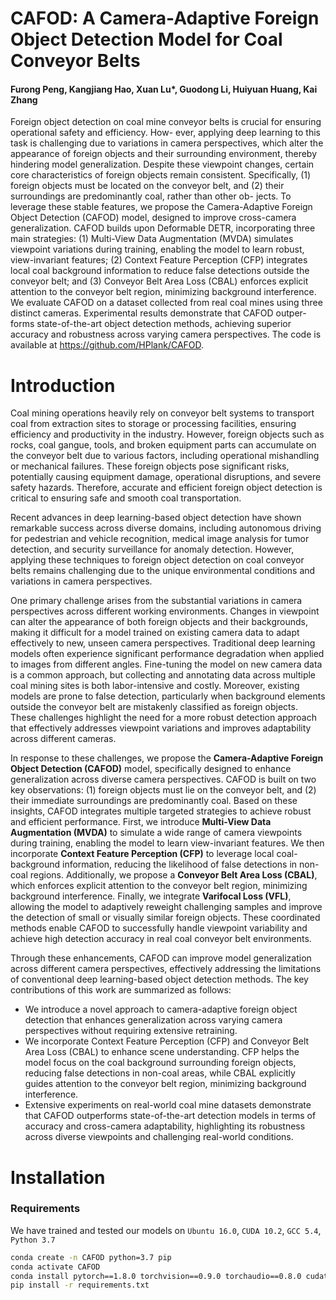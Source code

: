 # CAFOD: A Camera-Adaptive Foreign Object Detection Model for Coal Conveyor Belts

#### Furong Peng, Kangjiang Hao, Xuan Lu*, Guodong Li, Huiyuan Huang, Kai Zhang
Foreign object detection on coal mine conveyor belts is crucial for ensuring operational safety and efficiency. How-
ever, applying deep learning to this task is challenging due to variations in camera perspectives, which alter the
appearance of foreign objects and their surrounding environment, thereby hindering model generalization. Despite
these viewpoint changes, certain core characteristics of foreign objects remain consistent. Specifically, (1) foreign
objects must be located on the conveyor belt, and (2) their surroundings are predominantly coal, rather than other ob-
jects. To leverage these stable features, we propose the Camera-Adaptive Foreign Object Detection (CAFOD) model,
designed to improve cross-camera generalization. CAFOD builds upon Deformable DETR, incorporating three main
strategies: (1) Multi-View Data Augmentation (MVDA) simulates viewpoint variations during training, enabling the
model to learn robust, view-invariant features; (2) Context Feature Perception (CFP) integrates local coal background
information to reduce false detections outside the conveyor belt; and (3) Conveyor Belt Area Loss (CBAL) enforces
explicit attention to the conveyor belt region, minimizing background interference. We evaluate CAFOD on a dataset
collected from real coal mines using three distinct cameras. Experimental results demonstrate that CAFOD outper-
forms state-of-the-art object detection methods, achieving superior accuracy and robustness across varying camera
perspectives. The code is available at https://github.com/HPlank/CAFOD.


# Introduction
Coal mining operations heavily rely on conveyor belt systems to transport coal from extraction sites to storage or processing facilities, ensuring efficiency and productivity in the industry. However, foreign objects such as rocks, coal gangue, tools, and broken equipment parts can accumulate on the conveyor belt due to various factors, including operational mishandling or mechanical failures. These foreign objects pose significant risks, potentially causing equipment damage, operational disruptions, and severe safety hazards. Therefore, accurate and efficient foreign object detection is critical to ensuring safe and smooth coal transportation.

Recent advances in deep learning-based object detection have shown remarkable success across diverse domains, including autonomous driving for pedestrian and vehicle recognition, medical image analysis for tumor detection, and security surveillance for anomaly detection. However, applying these techniques to foreign object detection on coal conveyor belts remains challenging due to the unique environmental conditions and variations in camera perspectives.

One primary challenge arises from the substantial variations in camera perspectives across different working environments. Changes in viewpoint can alter the appearance of both foreign objects and their backgrounds, making it difficult for a model trained on existing camera data to adapt effectively to new, unseen camera perspectives. Traditional deep learning models often experience significant performance degradation when applied to images from different angles. Fine-tuning the model on new camera data is a common approach, but collecting and annotating data across multiple coal mining sites is both labor-intensive and costly. Moreover, existing models are prone to false detection, particularly when background elements outside the conveyor belt are mistakenly classified as foreign objects. These challenges highlight the need for a more robust detection approach that effectively addresses viewpoint variations and improves adaptability across different cameras.

In response to these challenges, we propose the **Camera-Adaptive Foreign Object Detection (CAFOD)** model, specifically designed to enhance generalization across diverse camera perspectives. CAFOD is built on two key observations: (1) foreign objects must lie on the conveyor belt, and (2) their immediate surroundings are predominantly coal. Based on these insights, CAFOD integrates multiple targeted strategies to achieve robust and efficient performance. First, we introduce **Multi-View Data Augmentation (MVDA)** to simulate a wide range of camera viewpoints during training, enabling the model to learn view-invariant features. We then incorporate **Context Feature Perception (CFP)** to leverage local coal-background information, reducing the likelihood of false detections in non-coal regions. Additionally, we propose a **Conveyor Belt Area Loss (CBAL)**, which enforces explicit attention to the conveyor belt region, minimizing background interference. Finally, we integrate **Varifocal Loss (VFL)**, allowing the model to adaptively reweight challenging samples and improve the detection of small or visually similar foreign objects. These coordinated methods enable CAFOD to successfully handle viewpoint variability and achieve high detection accuracy in real coal conveyor belt environments.

Through these enhancements, CAFOD can improve model generalization across different camera perspectives, effectively addressing the limitations of conventional deep learning-based object detection methods. The key contributions of this work are summarized as follows:
- We introduce a novel approach to camera-adaptive foreign object detection that enhances generalization across varying camera perspectives without requiring extensive retraining.
- We incorporate Context Feature Perception (CFP) and Conveyor Belt Area Loss (CBAL) to enhance scene understanding. CFP helps the model focus on the coal background surrounding foreign objects, reducing false detections in non-coal areas, while CBAL explicitly guides attention to the conveyor belt region, minimizing background interference.
- Extensive experiments on real-world coal mine datasets demonstrate that CAFOD outperforms state-of-the-art detection models in terms of accuracy and cross-camera adaptability, highlighting its robustness across diverse viewpoints and challenging real-world conditions.
# Installation

### Requirements

We have trained and tested our models on `Ubuntu 16.0`, `CUDA 10.2`, `GCC 5.4`, `Python 3.7`

```bash
conda create -n CAFOD python=3.7 pip
conda activate CAFOD
conda install pytorch==1.8.0 torchvision==0.9.0 torchaudio==0.8.0 cudatoolkit=10.2 -c pytorch
pip install -r requirements.txt
```
